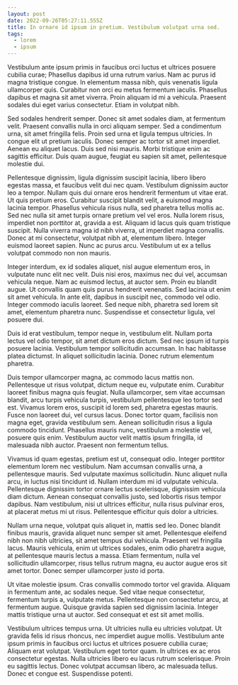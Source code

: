 ```yaml
---
layout: post
date: 2022-09-26T05:27:11.555Z
title: In ornare id ipsum in pretium. Vestibulum volutpat urna sed.
tags:
  - lorem
  - ipsum
---
```

Vestibulum ante ipsum primis in faucibus orci luctus et ultrices posuere cubilia curae; Phasellus dapibus id urna rutrum varius. Nam ac purus id magna tristique congue. In elementum massa nibh, quis venenatis ligula ullamcorper quis. Curabitur non orci eu metus fermentum iaculis. Phasellus dapibus et magna sit amet viverra. Proin aliquam id mi a vehicula. Praesent sodales dui eget varius consectetur. Etiam in volutpat nibh.

Sed sodales hendrerit semper. Donec sit amet sodales diam, at fermentum velit. Praesent convallis nulla in orci aliquam semper. Sed a condimentum urna, sit amet fringilla felis. Proin sed urna et ligula tempus ultricies. In congue elit ut pretium iaculis. Donec semper ac tortor sit amet imperdiet. Aenean eu aliquet lacus. Duis sed nisi mauris. Morbi tristique enim ac sagittis efficitur. Duis quam augue, feugiat eu sapien sit amet, pellentesque molestie dui.

Pellentesque dignissim, ligula dignissim suscipit lacinia, libero libero egestas massa, et faucibus velit dui nec quam. Vestibulum dignissim auctor leo a tempor. Nullam quis dui ornare eros hendrerit fermentum ut vitae erat. Ut quis pretium eros. Curabitur suscipit blandit velit, a euismod magna lacinia tempor. Phasellus vehicula risus nulla, sed pharetra tellus mollis ac. Sed nec nulla sit amet turpis ornare pretium vel vel eros. Nulla lorem risus, imperdiet non porttitor at, gravida a est. Aliquam id lacus quis quam tristique suscipit. Nulla viverra magna id nibh viverra, ut imperdiet magna convallis. Donec at mi consectetur, volutpat nibh at, elementum libero. Integer euismod laoreet sapien. Nunc ac purus arcu. Vestibulum ut ex a tellus volutpat commodo non non mauris.

Integer interdum, ex id sodales aliquet, nisl augue elementum eros, in vulputate nunc elit nec velit. Duis nisi eros, maximus nec dui vel, accumsan vehicula neque. Nam ac euismod lectus, at auctor sem. Proin eu blandit augue. Ut convallis quam quis purus hendrerit venenatis. Sed lacinia ut enim sit amet vehicula. In ante elit, dapibus in suscipit nec, commodo vel odio. Integer commodo iaculis laoreet. Sed neque nibh, pharetra sed lorem sit amet, elementum pharetra nunc. Suspendisse et consectetur ligula, vel posuere dui.

Duis id erat vestibulum, tempor neque in, vestibulum elit. Nullam porta lectus vel odio tempor, sit amet dictum eros dictum. Sed nec ipsum id turpis posuere lacinia. Vestibulum tempor sollicitudin accumsan. In hac habitasse platea dictumst. In aliquet sollicitudin lacinia. Donec rutrum elementum pharetra.

Duis tempor ullamcorper magna, ac commodo lacus mattis non. Pellentesque ut risus volutpat, dictum neque eu, vulputate enim. Curabitur laoreet finibus magna quis feugiat. Nulla ullamcorper, sem vitae accumsan blandit, arcu turpis vehicula turpis, vestibulum pellentesque leo tortor sed est. Vivamus lorem eros, suscipit id lorem sed, pharetra egestas mauris. Fusce non laoreet dui, vel cursus lacus. Donec tortor quam, facilisis non magna eget, gravida vestibulum sem. Aenean sollicitudin risus a ligula commodo tincidunt. Phasellus mauris nunc, vestibulum a molestie vel, posuere quis enim. Vestibulum auctor velit mattis ipsum fringilla, id malesuada nibh auctor. Praesent non fermentum tellus.

Vivamus id quam egestas, pretium est ut, consequat odio. Integer porttitor elementum lorem nec vestibulum. Nam accumsan convallis urna, a pellentesque mauris. Sed vulputate maximus sollicitudin. Nunc aliquet nulla arcu, in luctus nisi tincidunt id. Nullam interdum mi id vulputate vehicula. Pellentesque dignissim tortor ornare lectus scelerisque, dignissim vehicula diam dictum. Aenean consequat convallis justo, sed lobortis risus tempor dapibus. Nam vestibulum, nisi ut ultrices efficitur, nulla risus pulvinar eros, at placerat metus mi ut risus. Pellentesque efficitur quis dolor a ultricies.

Nullam urna neque, volutpat quis aliquet in, mattis sed leo. Donec blandit finibus mauris, gravida aliquet nunc semper sit amet. Pellentesque eleifend nibh non nibh ultricies, sit amet tempus dui vehicula. Praesent vel fringilla lacus. Mauris vehicula, enim ut ultrices sodales, enim odio pharetra augue, at pellentesque mauris lectus a massa. Etiam fermentum, nulla vel sollicitudin ullamcorper, risus tellus rutrum magna, eu auctor augue eros sit amet tortor. Donec semper ullamcorper justo id porta.

Ut vitae molestie ipsum. Cras convallis commodo tortor vel gravida. Aliquam in fermentum ante, ac sodales neque. Sed vitae neque consectetur, fermentum turpis a, vulputate metus. Pellentesque non consectetur arcu, at fermentum augue. Quisque gravida sapien sed dignissim lacinia. Integer mattis tristique urna ut auctor. Sed consequat et est sit amet mollis.

Vestibulum ultrices tempus urna. Ut ultricies nulla eu ultricies volutpat. Ut gravida felis id risus rhoncus, nec imperdiet augue mollis. Vestibulum ante ipsum primis in faucibus orci luctus et ultrices posuere cubilia curae; Aliquam erat volutpat. Vestibulum eget tortor quam. In ultrices ex ac eros consectetur egestas. Nulla ultricies libero eu lacus rutrum scelerisque. Proin eu sagittis lectus. Donec volutpat accumsan libero, ac malesuada tellus. Donec et congue est. Suspendisse potenti.